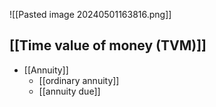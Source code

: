 ![[Pasted image 20240501163816.png]]
## [[Time value of money (TVM)]]

- [[Annuity]]
	- [[ordinary annuity]]
	- [[annuity due]]